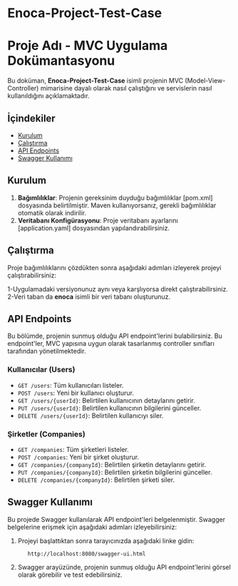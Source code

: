 # Enoca-Project-Test-Case

# Proje Adı - MVC Uygulama Dokümantasyonu

Bu doküman, **Enoca-Project-Test-Case** isimli projenin MVC (Model-View-Controller) mimarisine dayalı olarak nasıl çalıştığını ve servislerin nasıl kullanıldığını açıklamaktadır.

## İçindekiler

- [Kurulum](#kurulum)
- [Çalıştırma](#çalıştırma)
- [API Endpoints](#api-endpoints)
- [Swagger Kullanımı](#swagger-kullanımı)

## Kurulum

1. **Bağımlılıklar**: Projenin gereksinim duyduğu bağımlılıklar [pom.xml] dosyasında belirtilmiştir. Maven kullanıyorsanız, gerekli bağımlılıklar otomatik olarak indirilir.
2. **Veritabanı Konfigürasyonu**: Proje veritabanı ayarlarını [application.yaml] dosyasından yapılandırabilirsiniz.

## Çalıştırma

Proje bağımlılıklarını çözdükten sonra aşağıdaki adımları izleyerek projeyi çalıştırabilirsiniz:

1-Uygulamadaki versiyonunuz aynı veya karşlıyorsa direkt çalıştırabilirsiniz.
2-Veri taban da **enoca** isimli bir veri tabanı oluşturunuz.


## API Endpoints

Bu bölümde, projenin sunmuş olduğu API endpoint'lerini bulabilirsiniz. Bu endpoint'ler, MVC yapısına uygun olarak tasarlanmış controller sınıfları tarafından yönetilmektedir.

### Kullanıcılar (Users)

- `GET /users`: Tüm kullanıcıları listeler.
- `POST /users`: Yeni bir kullanıcı oluşturur.
- `GET /users/{userId}`: Belirtilen kullanıcının detaylarını getirir.
- `PUT /users/{userId}`: Belirtilen kullanıcının bilgilerini günceller.
- `DELETE /users/{userId}`: Belirtilen kullanıcıyı siler.

### Şirketler (Companies)

- `GET /companies`: Tüm şirketleri listeler.
- `POST /companies`: Yeni bir şirket oluşturur.
- `GET /companies/{companyId}`: Belirtilen şirketin detaylarını getirir.
- `PUT /companies/{companyId}`: Belirtilen şirketin bilgilerini günceller.
- `DELETE /companies/{companyId}`: Belirtilen şirketi siler.

## Swagger Kullanımı

Bu projede Swagger kullanılarak API endpoint'leri belgelenmiştir. Swagger belgelerine erişmek için aşağıdaki adımları izleyebilirsiniz:

1. Projeyi başlattıktan sonra tarayıcınızda aşağıdaki linke gidin:

          http://localhost:8080/swagger-ui.html

2. Swagger arayüzünde, projenin sunmuş olduğu API endpoint'lerini görsel olarak görebilir ve test edebilirsiniz.


